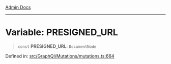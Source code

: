 [Admin Docs](/)

---

# Variable: PRESIGNED_URL

> `const` **PRESIGNED_URL**: `DocumentNode`

Defined in: [src/GraphQl/Mutations/mutations.ts:664](https://github.com/PalisadoesFoundation/talawa-admin/blob/main/src/GraphQl/Mutations/mutations.ts#L664)
